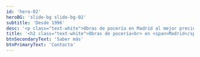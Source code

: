 ```yaml
---
id: 'hero-02'
heroBG: 'slide-bg slide-bg-02'
subtitle: 'Desde 1996'
desc: '<p class="text-white">Obras de pocería en Madrid al mejor precio y con la mayor calidad.</p>'
title: '<h2 class="text-white">Obras de pocería<br> en <span>Madrid</span></h2>'
btnSecondaryText: 'Saber más'
btnPrimaryText: 'Contacta'
---
```

